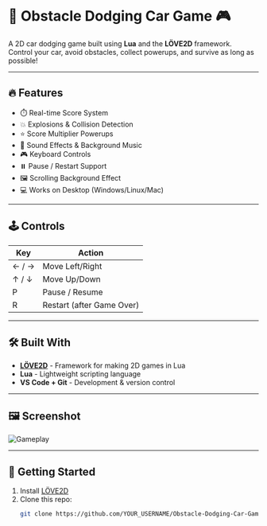 # 🚗 Obstacle Dodging Car Game 🎮

A 2D car dodging game built using **Lua** and the **LÖVE2D** framework.  
Control your car, avoid obstacles, collect powerups, and survive as long as possible!

---

## 🔥 Features

- ⏱️ Real-time Score System
- 💥 Explosions & Collision Detection
- ⭐ Score Multiplier Powerups
- 🎵 Sound Effects & Background Music
- 🎮 Keyboard Controls
- ⏸️ Pause / Restart Support
- 🖼️ Scrolling Background Effect
- 💻 Works on Desktop (Windows/Linux/Mac)

---

## 🕹️ Controls

| Key       | Action              |
|-----------|---------------------|
| ← / →     | Move Left/Right     |
| ↑ / ↓     | Move Up/Down        |
| P         | Pause / Resume      |
| R         | Restart (after Game Over) |

---

## 🛠️ Built With

- **[LÖVE2D](https://love2d.org/)** - Framework for making 2D games in Lua
- **Lua** - Lightweight scripting language
- **VS Code + Git** - Development & version control

---

## 🖼️ Screenshot

![Gameplay](assets/screenshot.png) <!-- Replace with actual uploaded screenshot path -->

---

## 🚀 Getting Started

1. Install [LÖVE2D](https://love2d.org/)
2. Clone this repo:
   ```bash
   git clone https://github.com/YOUR_USERNAME/Obstacle-Dodging-Car-Game.git
